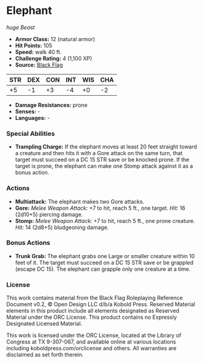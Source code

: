 # Elephant

*huge* *Beast*

- **Armor Class:** 12 (natural armor)
- **Hit Points:** 105 
- **Speed:** walk 40 ft.
- **Challenge Rating:** 4 (1,100 XP)
- **Source:** [Black Flag](https://koboldpress.com/kpstore/product/tovrpg-pg-mv/)

| STR | DEX | CON | INT | WIS | CHA |
| --- | --- | --- | --- | --- | --- |
| +5 | -1 | +3 | -4 | +0 | -2 |

- **Damage Resistances:** prone
- **Senses:** -
- **Languages:** -

### Special Abilities

- **Trampling Charge:** If the elephant moves at least 20 feet straight toward a creature and then hits it with a Gore attack on the same turn, that target must succeed on a DC 15 STR save or be knocked prone. If the target is prone, the elephant can make one Stomp attack against it as a bonus action.

### Actions

- **Multiattack:** The elephant makes two Gore attacks.
- **Gore:** _Melee Weapon Attack:_ +7 to hit, reach 5 ft., one target. _Hit:_ 16 (2d10+5) piercing damage.
- **Stomp:** _Melee Weapon Attack:_ +7 to hit, reach 5 ft., one prone creature. _Hit:_ 14 (2d8+5) bludgeoning damage.

### Bonus Actions

- **Trunk Grab:** The elephant grabs one Large or smaller creature within 10 feet of it. The target must succeed on a DC 15 STR save or be grappled (escape DC 15). The elephant can grapple only one creature at a time.


### License

This work contains material from the Black Flag Roleplaying Reference Document v0.2, © Open Design LLC d/b/a Kobold Press. Reserved Material elements in this product include all elements designated as Reserved Material under the ORC License. This product contains no Expressly Designated Licensed Material.

This work is licensed under the ORC License, located at the Library of Congress at TX 9-307-067, and available online at various locations including koboldpress.com/orclicense and others. All warranties are disclaimed as set forth therein.
